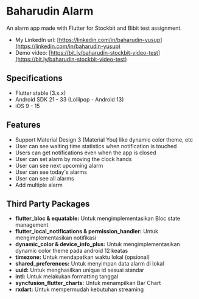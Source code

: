 # Baharudin Alarm
An alarm app made with Flutter for Stockbit and Bibit test assignment.
- My LinkedIn url: [https://linkedin.com/in/baharudin-yusup](https://linkedin.com/in/baharudin-yusup)
- Demo video: [https://bit.ly/baharudin-stockbit-video-test](https://bit.ly/baharudin-stockbit-video-test)

## Specifications
- Flutter stable (3.x.x)
- Android SDK 21 - 33 (Lollipop - Android 13)
- iOS 9 - 15

## Features
- Support Material Design 3 (Material You) like dynamic color theme, etc
- User can see waiting time statistics when notification is touched
- Users can get notifications even when the app is closed
- User can set alarm by moving the clock hands
- User can see next upcoming alarm
- User can see today's alarms
- User can see all alarms
- Add multiple alarm

## Third Party Packages
- **flutter_bloc & equatable:** Untuk mengimplementasikan Bloc state management
- **flutter_local_notifications & permission_handler:** Untuk mengimplementasikan notifikasi
- **dynamic_color & device_info_plus:** Untuk mengimplementasikan dynamic color theme pada android 12 keatas
- **timezone:** Untuk mendapatkan waktu lokal (opsional)
- **shared_preferences:** Untuk menyimpan data alarm di lokal
- **uuid:** Untuk menghasilkan unique id sesuai standar
- **intl:** Untuk melakukan formatting tanggal
- **syncfusion_flutter_charts:** Untuk menampilkan Bar Chart
- **rxdart:** Untuk mempermudah kebutuhan streaming
